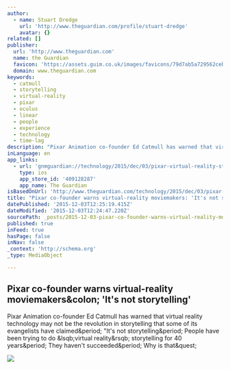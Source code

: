 ```yaml
---
author:
  - name: Stuart Dredge
    url: 'http://www.theguardian.com/profile/stuart-dredge'
    avatar: {}
related: []
publisher:
  url: 'http://www.theguardian.com'
  name: the Guardian
  favicon: 'https://assets.guim.co.uk/images/favicons/79d7ab5a729562cebca9c6a13c324f0e/32x32.ico'
  domain: www.theguardian.com
keywords:
  - catmull
  - storytelling
  - virtual-reality
  - pixar
  - oculus
  - linear
  - people
  - experience
  - technology
  - time-lag
description: "Pixar Animation co-founder Ed Catmull has warned that virtual reality technology may not be the revolution in storytelling that some of its evangelists have claimed. \"It's not storytelling. People have been trying to do [virtual reality] storytelling for 40 years. They haven't succeeded. Why is that?"
inLanguage: en
app_links:
  - url: 'gnmguardian://technology/2015/dec/03/pixar-virtual-reality-storytelling-ed-catmull?contenttype=Article&source=applinks'
    type: ios
    app_store_id: '409128287'
    app_name: The Guardian
isBasedOnUrl: 'http://www.theguardian.com/technology/2015/dec/03/pixar-virtual-reality-storytelling-ed-catmull'
title: "Pixar co-founder warns virtual-reality moviemakers: 'It's not storytelling'"
datePublished: '2015-12-03T12:25:19.415Z'
dateModified: '2015-12-03T12:24:47.220Z'
sourcePath: _posts/2015-12-03-pixar-co-founder-warns-virtual-reality-moviemakers-its-no.md
published: true
inFeed: true
hasPage: false
inNav: false
_context: 'http://schema.org'
_type: MediaObject

---
```

<article style=""><h1>Pixar co-founder warns virtual-reality moviemakers&amp;colon; 'It's not storytelling'</h1><p>Pixar Animation co-founder Ed Catmull has warned that virtual reality technology may not be the revolution in storytelling that some of its evangelists have claimed&amp;period; "It's not storytelling&amp;period; People have been trying to do &amp;lsqb;virtual reality&amp;rsqb; storytelling for 40 years&amp;period; They haven't succeeded&amp;period; Why is that&amp;quest;</p><img src="https://i.guim.co.uk/img/media/ad72fc809f5c657e3de869b78fdd32d6a997b77e/1242_0_2854_1714/master/2854.jpg?w=1200&amp;q=85&amp;auto=format&amp;sharp=10&amp;s=05b3e51b70fc67d1e87c267b51a7c0b8" /></article>